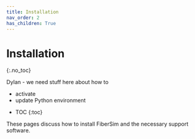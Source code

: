 ```yaml
---
title: Installation
nav_order: 2
has_children: True
---
```


# Installation
{:.no_toc}

Dylan - we need stuff here about how to
+ activate
+ update 
Python environment

* TOC
{:toc}

These pages discuss how to install FiberSim and the necessary support software.